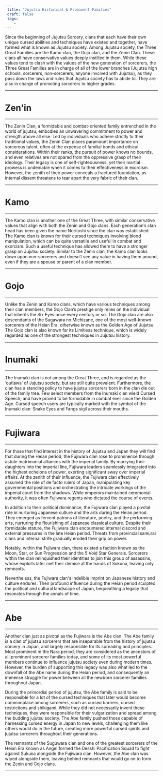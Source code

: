 ```yaml
---
 title: "Jujutsu Historical & Prominent Families"
 draft: false
 tags:
    -
---
```

Since the beginning of Jujutsu Sorcery, clans that each have their own unique cursed abilities and techniques have existed and together, have formed what is known as Jujutsu society. Among Jujutsu society, the Three Great Families are the Kamo clan, the Gojo clan, and the Zenin Clan. These clans all have conservative values deeply instilled in them. While these values tend to clash with the values of the new generation of sorcerers, the Three Great Families are in charge of all of the lower branches (Jujutsu high schools, sorcerers, non-sorcerers, anyone involved with Jujutsu), as they pass down the laws and rules that Jujutsu society has to abide to. They are also in charge of promoting sorcerers to higher grades.

---
# Zen'in
---
The Zenin Clan, a formidable and combat-oriented family entrenched in the world of jujutsu, embodies an unwavering commitment to power and strength above all else. Led by individuals who adhere strictly to their traditional values, the Zenin Clan places paramount importance on sorcerous talent, often at the expense of familial bonds and ethical considerations. Within their ranks, the pursuit of power knows no bounds, and even relatives are not spared from the oppressive grasp of their ideology. Their legacy is one of self-righteousness, yet their martial prowess is undeniable when it comes to their effectiveness in exorcism. However, the zenith of their power conceals a fractured foundation, as internal dissent threatens to tear apart the very fabric of their clan.

---
# Kamo
---
The Kamo clan is another one of the Great Three, with similar conservative values that align with both the Zenin and Gojo clans. Each generation’s clan head has been given the name Noritoshi since the clan was established. The Kamo clan is known for their cursed techniques involving blood manipulation, which can be quite versatile and useful in combat and exorcism. Such a useful technique has allowed them to have a stronger grasp on Jujutsu society. Similar to the Zenin clan, the Kamo clan looks down upon non-sorcerers and doesn’t see any value in having them around, even if they are a spouse or parent of a clan member. 

---

# Gojo
---
Unlike the Zenin and Kamo clans, which have various techniques among their clan members, the Gojo Clan’s prestige only relies on the individual that inherits the Six Eyes once every century or so. The Gojo clan are also descendants of the Sugawara no Michizane, one of the most well-known sorcerers of the Heian Era, otherwise known as the Golden Age of Jujutsu. The Gojo clan is also known for its Limitless technique, which is widely regarded as one of the strongest techniques in Jujutsu history. 

---

# Inumaki
---
The Inumaki clan is not among the Great Three, and is regarded as the ‘outlaws’ of Jujutsu society, but are still quite prevalent. Furthermore, the clan has a standing policy to have jujutsu sorcerers born in the clan die out of the family tree. Few select members from the Inumaki clan wield Cursed Speech, and have proved to be formidable in combat ever since the Golden Age.  Cursed speech users are typically marked with the symbol of the Inumaki clan: Snake Eyes and Fangs sigil across their mouths. 

---

# Fujiwara
---
For those that find interest in the history of Jujutsu and Japan they will find that during the Heian period, the Fujiwara clan rose to prominence through astute matrimonial alliances with the imperial family. By marrying their daughters into the imperial line, Fujiwara leaders seamlessly integrated into the highest echelons of power, exerting significant sway over imperial affairs. At the zenith of their influence, the Fujiwara clan effectively assumed the role of de facto rulers of Japan, manipulating key governmental positions and orchestrating the intricate workings of the imperial court from the shadows. While emperors maintained ceremonial authority, it was often Fujiwara regents who dictated the course of events.

In addition to their political dominance, the Fujiwara clan played a pivotal role in nurturing Japanese culture and the arts during the Heian period. They emerged as fervent patrons of literature, poetry, and the performing arts, nurturing the flourishing of Japanese classical culture. Despite their formidable stature, the Fujiwara clan encountered internal discord and external pressures in the late Heian period. Threats from provincial samurai clans and internal strife gradually eroded their grip on power.

Notably, within the Fujiwara clan, there existed a faction known as the Moon, Star, or Sun Progression and the 5 Void Star Generals. Sorcerers within the clan relinquished their identities to join this group of assassins, whose exploits later met their demise at the hands of Sukuna, leaving only remnants.

Nevertheless, the Fujiwara clan's indelible imprint on Japanese history and culture endures. Their profound influence during the Heian period sculpted the political and cultural landscape of Japan, bequeathing a legacy that resonates through the annals of time.


---
# Abe
--- 
Another clan just as pivotal as the Fujiwara is the Abe clan. The Abe family is a clan of jujutsu sorcerers that are inseparable from the history of jujutsu sorcery in Japan, and largely responsible for its spreading and principles. Most prominent in the Nara period, they are considered as the ancestors of all prominent sorcerer families today, and some of its most powerful members continue to influence jujutsu society even during modern times. However, the burden of supporting this legacy was also what led to the downfall of the Abe name during the Heian period, and consequently an immense struggle for power between all the newborn sorcerer families throughout Japan.

During the primordial period of jujutsu, the Abe family is said to be responsible for a lot of the cursed techniques that later would become commonplace among sorcerers, such as cursed barriers, cursed restrictions and shikigami. While they did not necessarily invent these techniques, they were responsible for their vulgarization and spread among the budding jujutsu society. The Abe family pushed those capable of harnessing cursed energy in Japan to new levels, challenging them like others would do in the future, creating more powerful cursed spirits and jujutsu sorcerers throughout their generations. 

The remnants of the Suguwara clan and one of the greatest sorcerers of the Heian Era known as Angel formed the Desshi Pacification Squad to fight against Sukuna alongside the Fujiwara clan. However, the Abe clan was wiped alongside them, leaving behind remnants that would go on to form the Zenin and Gojo clans. 

---
